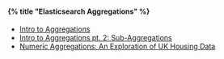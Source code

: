 #### {% title "Elasticsearch Aggregations" %}

* [Intro to Aggregations](http://www.elasticsearch.org/blog/intro-to-aggregations/)
* [Intro to Aggregations pt. 2: Sub-Aggregations](http://www.elasticsearch.org/blog/intro-to-aggregations-pt-2-sub-aggregations/)
* [Numeric Aggregations: An Exploration of UK Housing Data](http://www.elasticsearch.org/blog/numeric-aggregations-an-exploration-of-uk-housing-data/)
